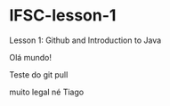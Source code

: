 # IFSC-lesson-1
Lesson 1: Github and Introduction to Java

Olá mundo!

Teste do git pull

muito legal né Tiago
